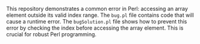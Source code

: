 This repository demonstrates a common error in Perl: accessing an array element outside its valid index range.  The `bug.pl` file contains code that will cause a runtime error. The `bugSolution.pl` file shows how to prevent this error by checking the index before accessing the array element.  This is crucial for robust Perl programming.